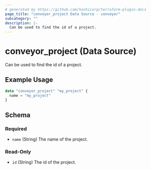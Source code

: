```yaml
---
# generated by https://github.com/hashicorp/terraform-plugin-docs
page_title: "conveyor_project Data Source - conveyor"
subcategory: ""
description: |-
  Can be used to find the id of a project.
---
```


# conveyor_project (Data Source)

Can be used to find the id of a project.

## Example Usage

```terraform
data "conveyor_project" "my_project" {
  name = "my_project"
}
```

<!-- schema generated by tfplugindocs -->
## Schema

### Required

- `name` (String) The name of the project.

### Read-Only

- `id` (String) The id of the project.
